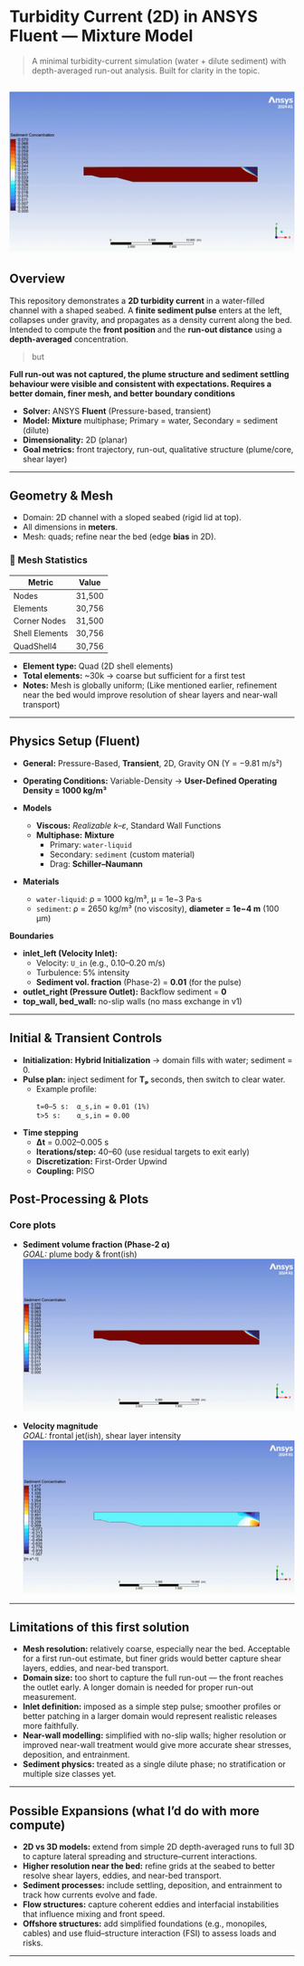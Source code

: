 # Turbidity Current (2D) in ANSYS Fluent — Mixture Model

> A minimal turbidity-current simulation (water + dilute sediment) with depth-averaged run-out analysis. Built for clarity in the topic.

![Sediment front animation](docs/alpha_animation.gif)
---

## Overview

This repository demonstrates a **2D turbidity current** in a water-filled channel with a shaped seabed. A **finite sediment pulse** enters at the left, collapses under gravity, and propagates as a density current along the bed. Intended to compute the **front position** and the **run-out distance** using a **depth-averaged** concentration. 

> but

**Full run-out was not captured, the plume structure and sediment settling behaviour were visible and consistent with expectations. Requires a better domain, finer mesh, and better boundary conditions**

- **Solver:** ANSYS **Fluent** (Pressure-based, transient)  
- **Model:** **Mixture** multiphase; Primary = water, Secondary = sediment (dilute)  
- **Dimensionality:** 2D (planar)  
- **Goal metrics:** front trajectory, run-out, qualitative structure (plume/core, shear layer)
---

## Geometry & Mesh

- Domain: 2D channel with a sloped seabed (rigid lid at top).
- All dimensions in **meters**.
- Mesh: quads; refine near the bed (edge **bias** in 2D).

### 📐 Mesh Statistics

| Metric          | Value   |
|-----------------|---------|
| Nodes           | 31,500  |
| Elements        | 30,756  |
| Corner Nodes    | 31,500  |
| Shell Elements  | 30,756  |
| QuadShell4      | 30,756  |

- **Element type:** Quad (2D shell elements)  
- **Total elements:** ~30k → coarse but sufficient for a first test  
- **Notes:** Mesh is globally uniform; (Like mentioned earlier, refinement near the bed would improve resolution of shear layers and near-wall transport)  
---

## Physics Setup (Fluent)

- **General:** Pressure-Based, **Transient**, 2D, Gravity ON (Y = −9.81 m/s²)
- **Operating Conditions:** Variable-Density → **User-Defined Operating Density = 1000 kg/m³**
- **Models**
  - **Viscous:** *Realizable k–ε*, Standard Wall Functions
  - **Multiphase:** **Mixture**
    - Primary: `water-liquid`
    - Secondary: `sediment` (custom material)
    - Drag: **Schiller–Naumann**
    
- **Materials**
  - `water-liquid`: ρ = 1000 kg/m³, μ = 1e−3 Pa·s
  - `sediment`: ρ = 2650 kg/m³ (no viscosity), **diameter = 1e−4 m** (100 µm)

**Boundaries**
- **inlet_left (Velocity Inlet):**  
  - Velocity: `U_in` (e.g., 0.10–0.20 m/s)  
  - Turbulence: 5% intensity  
  - **Sediment vol. fraction** (Phase-2) = **0.01** (for the pulse)
- **outlet_right (Pressure Outlet):** Backflow sediment = **0**
- **top_wall, bed_wall:** no-slip walls (no mass exchange in v1)

---

## Initial & Transient Controls

- **Initialization:** **Hybrid Initialization** → domain fills with water; sediment = 0.
- **Pulse plan:** inject sediment for **Tₚ** seconds, then switch to clear water.
  - Example profile:
    ```
    t=0–5 s:  α_s,in = 0.01 (1%)
    t>5 s:    α_s,in = 0.00
    ```
- **Time stepping**
  - **Δt** = 0.002–0.005 s
  - **Iterations/step:** 40–60 (use residual targets to exit early)
  - **Discretization:** First-Order Upwind
  - **Coupling:** PISO


##  Post-Processing & Plots


### Core plots
- **Sediment volume fraction (Phase-2 α)**  
  _GOAL:_ plume body & front(ish)
![Sediment front animation](docs/alpha_animation.gif)


- **Velocity magnitude**  
  _GOAL:_ frontal jet(ish), shear layer intensity
![Sediment front animation](docs/velocity_animation.gif)
---
##  Limitations of this first solution

- **Mesh resolution:** relatively coarse, especially near the bed. Acceptable for a first run-out estimate, but finer grids would better capture shear layers, eddies, and near-bed transport.  
- **Domain size:** too short to capture the full run-out — the front reaches the outlet early. A longer domain is needed for proper run-out measurement.   
- **Inlet definition:** imposed as a simple step pulse; smoother profiles or better patching in a larger domain would represent realistic releases more faithfully.  
- **Near-wall modelling:** simplified with no-slip walls; higher resolution or improved near-wall treatment would give more accurate shear stresses, deposition, and entrainment.  
- **Sediment physics:** treated as a single dilute phase; no stratification or multiple size classes yet.  

---


##  Possible Expansions (what I’d do with more compute)

- **2D vs 3D models:** extend from simple 2D depth-averaged runs to full 3D to capture lateral spreading and structure–current interactions.  
- **Higher resolution near the bed:** refine grids at the seabed to better resolve shear layers, eddies, and near-bed transport.  
- **Sediment processes:** include settling, deposition, and entrainment to track how currents evolve and fade.  
- **Flow structures:** capture coherent eddies and interfacial instabilities that influence mixing and front speed.  
- **Offshore structures:** add simplified foundations (e.g., monopiles, cables) and use fluid–structure interaction (FSI) to assess loads and risks. 

---

